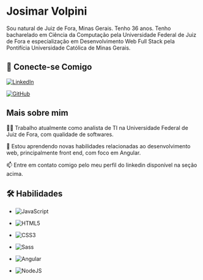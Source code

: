
# Josimar Volpini

Sou natural de Juiz de Fora, Minas Gerais. Tenho 36 anos. Tenho bacharelado em Ciência da Computação pela Universidade Federal de Juiz de Fora e especialização em Desenvolvimento Web Full Stack pela Pontifícia Universidade Católica de Minas Gerais.
## 🔗 Conecte-se Comigo

[![LinkedIn](https://img.shields.io/badge/LinkedIn-0077B5?style=for-the-badge&logo=linkedin&logoColor=white)](https://www.linkedin.com/in/josimar-volpini)

[![GitHub](https://img.shields.io/badge/GitHub-100000?style=for-the-badge&logo=github&logoColor=white)](https://github.com/Josimar-Volpini)

## Mais sobre mim
👩‍💻 Trabalho atualmente como analista de TI na Universidade Federal de Juiz de Fora, com qualidade de softwares.

🧠 Estou aprendendo novas habilidades relacionadas ao desenvolvimento web, principalmente front end, com foco em Angular.

📫 Entre em contato comigo pelo meu perfil do linkedin disponível na seção acima.




## 🛠 Habilidades
- ![JavaScript](https://img.shields.io/badge/JavaScript-F7DF1E?style=for-the-badge&logo=javascript&logoColor=black)

- ![HTML5](https://img.shields.io/badge/HTML5-E34F26?style=for-the-badge&logo=html5&logoColor=white)

- ![CSS3](https://img.shields.io/badge/CSS3-1572B6?style=for-the-badge&logo=css3&logoColor=white)

- ![Sass](https://img.shields.io/badge/Sass-000?style=for-the-badge&logo=sass)

- ![Angular](https://img.shields.io/badge/Angular-DD0031?style=for-the-badge&logo=angular&logoColor=white)

- ![NodeJS](https://img.shields.io/badge/node.js-6DA55F?style=for-the-badge&logo=node.js&logoColor=white)
